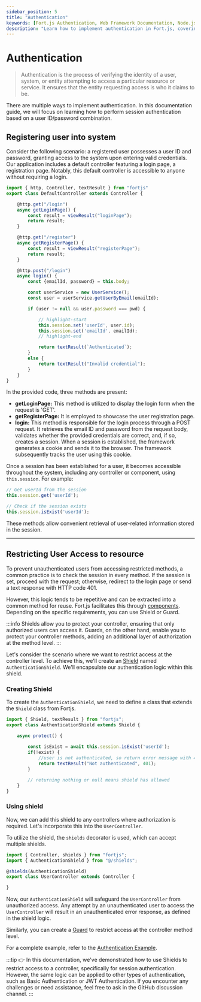 ```yaml
---
sidebar_position: 5
title: "Authentication"
keywords: [Fort.js Authentication, Web Framework Documentation, Node.js Authentication, User Session, Web Application Security]
description: "Learn how to implement authentication in Fort.js, covering session-based authentication for securing your web applications. Explore the documentation for robust user authentication."
---
```

 
# Authentication

> Authentication is the process of verifying the identity of a user, system, or entity attempting to access a particular resource or service. It ensures that the entity requesting access is who it claims to be.

There are multiple ways to implement authentication. In this documentation guide, we will focus on learning how to perform session authentication based on a user ID/password combination.

## Registering user into system

Consider the following scenario: a registered user possesses a user ID and password, granting access to the system upon entering valid credentials. Our application includes a default controller featuring a login page, a registration page. Notably, this default controller is accessible to anyone without requiring a login.

```js
import { http, Controller, textResult } from "fortjs"
export class DefaultController extends Controller {

    @http.get("/login")
    async getLoginPage() {
        const result = viewResult("loginPage");
        return result;
    } 

    @http.get("/register")
    async getRegisterPage() {
        const result = viewResult("registerPage");
        return result;
    } 

    @http.post("/login")
    async login() {
        const {emailId, password} = this.body;

        const userService = new UserService();
        const user = userService.getUserByEmail(emailId);

        if (user != null && user.password === pwd) {

            // highlight-start
            this.session.set('userId', user.id);
            this.session.set('emailId', emailId);
            // highlight-end

            return textResult(`Authenticated`);
        }
        else {
            return textResult("Invalid credential");
        }
    }
}
```

In the provided code, three methods are present:

- **getLoginPage:** This method is utilized to display the login form when the request is 'GET'.
- **getRegisterPage:** It is employed to showcase the user registration page.
- **login:** This method is responsible for the login process through a POST request. It retrieves the email ID and password from the request body, validates whether the provided credentials are correct, and, if so, creates a session. When a session is established, the framework generates a cookie and sends it to the browser. The framework subsequently tracks the user using this cookie.

Once a session has been established for a user, it becomes accessible throughout the system, including any controller or component, using `this.session`. For example:

```js
// Get userId from the session
this.session.get('userId');

// Check if the session exists
this.session.isExist('userId');

```
These methods allow convenient retrieval of user-related information stored in the session.

---

## Restricting User Access to resource

To prevent unauthenticated users from accessing restricted methods, a common practice is to check the session in every method. If the session is set, proceed with the request; otherwise, redirect to the login page or send a text response with HTTP code 401.

However, this logic tends to be repetitive and can be extracted into a common method for reuse. Fort.js facilitates this through [components](/docs/component/component.md). Depending on the specific requirements, you can use Shield or Guard.

:::info
Shields allow you to protect your controller, ensuring that only authorized users can access it. Guards, on the other hand, enable you to protect your controller methods, adding an additional layer of authorization at the method level.
:::

Let's consider the scenario where we want to restrict access at the controller level. To achieve this, we'll create an [Shield](/docs/component/shield.md) named `AuthenticationShield`. We'll encapsulate our authentication logic within this shield.

### Creating Shield

To create the `AuthenticationShield`, we need to define a class that extends the `Shield` class from Fortjs.

```js
import { Shield, textResult } from "fortjs";
export class AuthenticationShield extends Shield {

    async protect() {
        
        const isExist = await this.session.isExist('userId');
        if(!exist) {
            //user is not authenticated, so return error message with 401
            return textResult("Not authenticated", 401);
        }

        // returning nothing or null means shield has allowed 
    }
}
```

### Using shield

Now, we can add this shield to any controllers where authorization is required. Let's incorporate this into the `UserController`.

To utilize the shield, the `shields` decorator is used, which can accept multiple shields.

```js
import { Controller, shields } from "fortjs";
import { AuthenticationShield } from "@/shields";

@shields(AuthenticationShield) 
export class UserController extends Controller {

}
```

Now, our `AuthenticationShield` will safeguard the `UserController` from unauthorized access. Any attempt by an unauthenticated user to access the `UserController` will result in an unauthenticated error response, as defined in the shield logic.

Similarly, you can create a [Guard](/docs/component/guard.md) to restrict access at the controller method level.

For a complete example, refer to the [Authentication Example](https://github.com/ujjwalguptaofficial/fortjs/tree/master/example/authentication).

:::tip
👉 In this documentation, we've demonstrated how to use Shields to restrict access to a controller, specifically for session authentication. However, the same logic can be applied to other types of authentication, such as Basic Authentication or JWT Authentication. If you encounter any challenges or need assistance, feel free to ask in the GitHub discussion channel.
:::